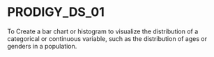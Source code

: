 # PRODIGY_DS_01
To Create a bar chart or histogram to visualize the distribution of a categorical or continuous variable, such as the distribution of ages or genders in a population.

